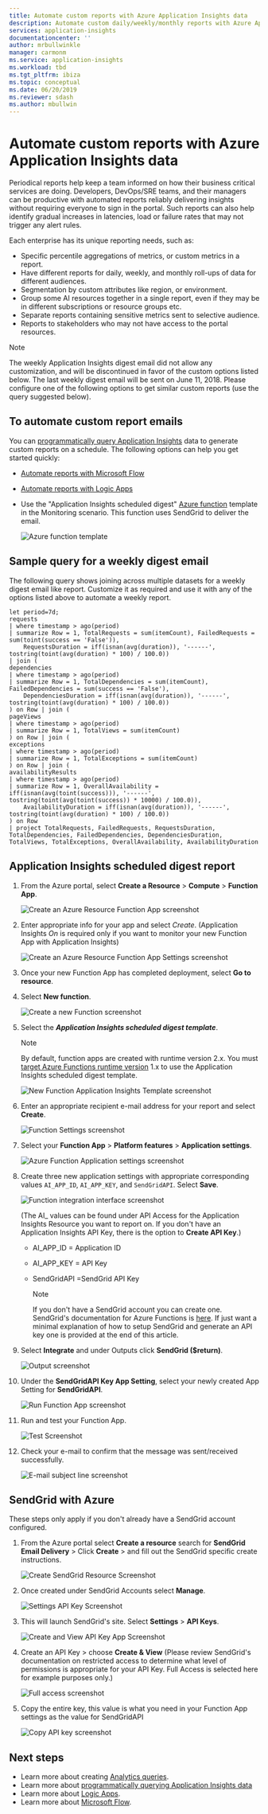 ```yaml
---
title: Automate custom reports with Azure Application Insights data
description: Automate custom daily/weekly/monthly reports with Azure Application Insights data
services: application-insights
documentationcenter: ''
author: mrbullwinkle
manager: carmonm
ms.service: application-insights
ms.workload: tbd
ms.tgt_pltfrm: ibiza
ms.topic: conceptual
ms.date: 06/20/2019
ms.reviewer: sdash
ms.author: mbullwin
---
```


# Automate custom reports with Azure Application Insights data

Periodical reports help keep a team informed on how their business critical services are doing. Developers, DevOps/SRE teams, and their managers can be productive with automated reports reliably delivering insights without requiring everyone to sign in the portal. Such reports can also help identify gradual increases in latencies, load or failure rates that may not trigger any alert rules.

Each enterprise has its unique reporting needs, such as: 

* Specific percentile aggregations of metrics, or custom metrics in a report.
* Have different reports for daily, weekly, and monthly roll-ups of data for different audiences.
* Segmentation by custom attributes like region, or environment. 
* Group some AI resources together in a single report, even if they may be in different subscriptions or resource groups etc.
* Separate reports containing sensitive metrics sent to selective audience.
* Reports to stakeholders who may not have access to the portal resources.

> [!NOTE] 
> The weekly Application Insights digest email did not allow any customization, and will be discontinued in favor of the custom options listed below. The last weekly digest email will be sent on June 11, 2018. Please configure one of the following options to get similar custom reports (use the query suggested below).

## To automate custom report emails

You can [programmatically query Application Insights](https://dev.applicationinsights.io/) data to generate custom reports on a schedule. The following options can help you get started quickly:

* [Automate reports with Microsoft Flow](automate-with-flow.md)
* [Automate reports with Logic Apps](automate-with-logic-apps.md)
* Use the "Application Insights scheduled digest" [Azure function](https://docs.microsoft.com/azure/azure-functions/functions-create-first-azure-function) template in the Monitoring scenario. This function uses SendGrid to deliver the email. 

    ![Azure function template](./media/automate-custom-reports/azure-function-template.png)

## Sample query for a weekly digest email
The following query shows joining across multiple datasets for a weekly digest email like report. Customize it as required and use it with any of the options listed above to automate a weekly report.   

```AIQL
let period=7d;
requests
| where timestamp > ago(period)
| summarize Row = 1, TotalRequests = sum(itemCount), FailedRequests = sum(toint(success == 'False')),
    RequestsDuration = iff(isnan(avg(duration)), '------', tostring(toint(avg(duration) * 100) / 100.0))
| join (
dependencies
| where timestamp > ago(period)
| summarize Row = 1, TotalDependencies = sum(itemCount), FailedDependencies = sum(success == 'False'),
    DependenciesDuration = iff(isnan(avg(duration)), '------', tostring(toint(avg(duration) * 100) / 100.0))
) on Row | join (
pageViews
| where timestamp > ago(period)
| summarize Row = 1, TotalViews = sum(itemCount)
) on Row | join (
exceptions
| where timestamp > ago(period)
| summarize Row = 1, TotalExceptions = sum(itemCount)
) on Row | join (
availabilityResults
| where timestamp > ago(period)
| summarize Row = 1, OverallAvailability = iff(isnan(avg(toint(success))), '------', tostring(toint(avg(toint(success)) * 10000) / 100.0)),
    AvailabilityDuration = iff(isnan(avg(duration)), '------', tostring(toint(avg(duration) * 100) / 100.0))
) on Row
| project TotalRequests, FailedRequests, RequestsDuration, TotalDependencies, FailedDependencies, DependenciesDuration, TotalViews, TotalExceptions, OverallAvailability, AvailabilityDuration
```

## Application Insights scheduled digest report

1. From the Azure portal, select **Create a Resource** > **Compute** > **Function App**.

   ![Create an Azure Resource Function App screenshot](./media/automate-custom-reports/function-app-01.png)

2. Enter appropriate info for your app and select _Create_. (Application Insights _On_ is required only if you want to monitor your new Function App with Application Insights)

   ![Create an Azure Resource Function App Settings screenshot](./media/automate-custom-reports/function-app-02.png)

3. Once your new Function App has completed deployment, select **Go to resource**.

4. Select **New function**.

   ![Create a new Function screenshot](./media/automate-custom-reports/function-app-03.png)

5. Select the **_Application Insights scheduled digest template_**.

     > [!NOTE]
     > By default, function apps are created with runtime version 2.x. You must [target Azure Functions runtime version](https://docs.microsoft.com/azure/azure-functions/set-runtime-version) 1.x to use the Application Insights scheduled digest template.

   ![New Function Application Insights Template screenshot](./media/automate-custom-reports/function-app-04.png)

6. Enter an appropriate recipient e-mail address for your report and select **Create**.

   ![Function Settings screenshot](./media/automate-custom-reports/function-app-05.png)

7. Select your **Function App** > **Platform features** > **Application settings**.

    ![Azure Function Application settings screenshot](./media/automate-custom-reports/function-app-07.png)

8. Create three new application settings with appropriate corresponding values ``AI_APP_ID``, ``AI_APP_KEY``, and ``SendGridAPI``. Select **Save**.

     ![Function integration interface screenshot](./media/automate-custom-reports/function-app-08.png)
    
    (The AI_ values can be found under API Access for the Application Insights Resource you want to report on. If you don't have an Application Insights API Key, there is the option to **Create API Key**.)
    
   * AI_APP_ID = Application ID
   * AI_APP_KEY = API Key
   * SendGridAPI =SendGrid API Key

     > [!NOTE]
     > If you don't have a SendGrid account you can create one. SendGrid's documentation for Azure Functions is [here](https://docs.microsoft.com/azure/azure-functions/functions-bindings-sendgrid). If just want a minimal explanation of how to setup SendGrid and generate an API key one is provided at the end of this article. 

9. Select **Integrate** and under Outputs click **SendGrid ($return)**.

     ![Output screenshot](./media/automate-custom-reports/function-app-09.png)

10. Under the **SendGridAPI Key App Setting**, select your newly created App Setting for **SendGridAPI**.

     ![Run Function App screenshot](./media/automate-custom-reports/function-app-010.png)

11. Run and test your Function App.

     ![Test Screenshot](./media/automate-custom-reports/function-app-11.png)

12. Check your e-mail to confirm that the message was sent/received successfully.

     ![E-mail subject line screenshot](./media/automate-custom-reports/function-app-12.png)

## SendGrid with Azure

These steps only apply if you don't already have a SendGrid account configured.

1. From the Azure portal select **Create a resource** search for **SendGrid Email Delivery** > Click **Create** > and fill out the SendGrid specific create instructions. 

     ![Create SendGrid Resource Screenshot](./media/automate-custom-reports/function-app-13.png)

2. Once created under SendGrid Accounts select **Manage**.

     ![Settings API Key Screenshot](./media/automate-custom-reports/function-app-14.png)

3. This will launch SendGrid's site. Select **Settings** > **API Keys**.

     ![Create and View API Key App Screenshot](./media/automate-custom-reports/function-app-15.png)

4. Create an API Key > choose **Create & View** (Please review SendGrid's documentation on restricted access to determine what level of permissions is appropriate for your API Key. Full Access is selected here for example purposes only.)

   ![Full access screenshot](./media/automate-custom-reports/function-app-16.png)

5. Copy the entire key, this value is what you need in your Function App settings as the value for SendGridAPI

   ![Copy API key screenshot](./media/automate-custom-reports/function-app-17.png)

## Next steps

* Learn more about creating [Analytics queries](../../azure-monitor/log-query/get-started-queries.md).
* Learn more about [programmatically querying Application Insights data](https://dev.applicationinsights.io/)
* Learn more about [Logic Apps](https://docs.microsoft.com/azure/logic-apps/logic-apps-what-are-logic-apps).
* Learn more about [Microsoft Flow](https://ms.flow.microsoft.com).
